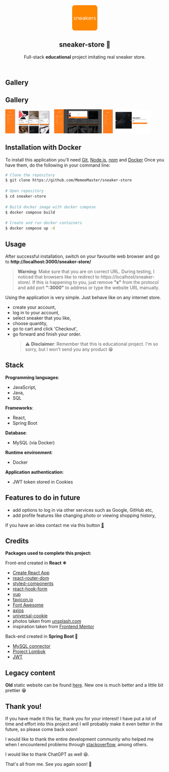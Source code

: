  <div  align="center">
<a  href="https://github.com/MemeeMaster/sneaker-store">
<img  src="/frontend/public/logo.png"  alt="Logo"  width="80"  height="80">
</a>
<h2>sneaker-store 👟</h2>
<p>
Full-stack <strong>educational</strong> project imitating real sneaker store.</p><br/></div>

## Gallery

## Gallery

<img src="/frontend/public/images/READMEphotos/mainpage.png" width="30%"></img> <img src="/frontend/public/images/READMEphotos/cart.png" width="30%"></img> <img src="/frontend/public/images/READMEphotos/product.png" width="30%"></img>

## Installation with Docker

To install this application you'll need [Git](https://git-scm.com/), [Node.js](https://nodejs.org/en/), [npm](https://www.npmjs.com/) and [Docker](https://docs.docker.com/engine/install/)
Once you have them, do the following in your command line:

```bash
# Clone the repository
$ git clone https://github.com/MemeeMaster/sneaker-store

# Open repository
$ cd sneaker-store

# Build docker image with docker compose
$ docker compose build

# Create and run docker containers
$ docker compose up -d
```

## Usage

After successful installation, switch on your favourite web browser and go to **http://localhost:3000/sneaker-store/**

> **Warning**: Make sure that you are on correct URL. During testing, I noticed that browsers like to redirect to https://localhost/sneaker-store/. If this is happening to you, just remove **"s"** from the protocol and add port **":3000"** to address or type the website URL manually.

Using the application is very simple. Just behave like on any internet store.

- create your account,
- log in to your account,
- select sneaker that you like,
- choose quantity,
- go to cart and click 'Checkout',
- go forward and finish your order.
  > :warning: **Disclaimer**: Remember that this is educational project. I'm so sorry, but I won't send you any product :grin:

## Stack

**Programming languages**:

- JavaScript,
- Java,
- SQL

**Frameworks**:

- React,
- Spring Boot

**Database**:

- MySQL (via Docker)

**Runtime environment**:

- Docker

**Application authentication**:

- JWT token stored in Cookies

## Features to do in future

- add options to log in via other services such as Google, GitHub etc,
- add profile features like changing photo or viewing shopping history,

If you have an idea contact me via this button [:red_circle:](mailto:wronski2002@wp.pl)

## Credits

**Packages used to complete this project:**

Front-end created in **React :atom_symbol:**

- [Create React App](https://create-react-app.dev/)
- [react-router-dom](https://github.com/remix-run/react-router)
- [styled-components](https://styled-components.com/)
- [react-hook-form](https://react-hook-form.com/)
- [yup](https://github.com/jquense/yup)
- [favicon.io](https://favicon.io/favicon-generator/)
- [Font Awesome](https://fontawesome.com/)
- [axios](https://axios-http.com/)
- [universal-cookie](https://github.com/reactivestack/cookies/tree/master/packages/universal-cookie#readme)
- photos taken from [unsplash.com](https://unsplash.com/)
- inspiration taken from [Frontend Mentor](https://www.frontendmentor.io/challenges/ecommerce-product-page-UPsZ9MJp6/hub/ecommerce-product-page-BTBAnL48wL)

Back-end created in **Spring Boot :leaves:**

- [MySQL connector](https://www.mysql.com/products/connector/)
- [Project Lombok](https://projectlombok.org/)
- [JWT](https://jwt.io/)

## Legacy content

**Old** static website can be found <a href="https://memeemaster.github.io/sneaker-store/" target="_blank">here</a>.
New one is much better and a little bit prettier :grin:

## Thank you!

If you have made it this far, thank you for your interest! I have put a lot of time and effort into this project and I will probably make it even better in the future, so please come back soon!

I would like to thank the entire development community who helped me when I encountered problems through [stackoverflow](https://stackoverflow.com/), among others.

I would like to thank ChatGPT as well :laughing:.

That's all from me. See you again soon! :wave:
